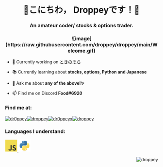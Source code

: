 <h1 align="center">👋こにちわ， Droppeyです！🌊</h1>
<h3 align="center">An amateur coder/ stocks & options trader.</h3>
<h3 align="center">![image](https://raw.githubusercontent.com/droppey/droppey/main/Welcome.gif)</h3>

- 🔪 Currently working on [ときのそら](https://github.com/droppey/tokinosora)

- 📚 Currently learning about **stocks, options, Python and Japanese**

- 💬 Ask me about **any of the above!✨**

- 📫 Find me on Discord **Food#6920**

<h3 align="left">Find me at:</h3>
<p align="left">
<a href="https://twitter.com/dr0ppey" target="blank"><img align="center" src="https://raw.githubusercontent.com/rahuldkjain/github-profile-readme-generator/master/src/images/icons/Social/twitter.svg" alt="dr0ppey" height="30" width="40" /></a><a href="https://fb.com/droppey" target="blank"><img align="center" src="https://raw.githubusercontent.com/rahuldkjain/github-profile-readme-generator/master/src/images/icons/Social/facebook.svg" alt="droppey" height="30" width="40" /></a><a href="https://instagram.com/dr0ppeyx" target="blank"><img align="center" src="https://raw.githubusercontent.com/rahuldkjain/github-profile-readme-generator/master/src/images/icons/Social/instagram.svg" alt="dr0ppeyx" height="30" width="40" /></a><a href="https://www.youtube.com/c/droppey" target="blank"><img align="center" src="https://raw.githubusercontent.com/rahuldkjain/github-profile-readme-generator/master/src/images/icons/Social/youtube.svg" alt="droppey" height="30" width="40" /></a>
</p>

<h3 align="left">Languages I understand:</h3>
<p align="left"> <a href="https://developer.mozilla.org/en-US/docs/Web/JavaScript" target="_blank"> <img src="https://raw.githubusercontent.com/devicons/devicon/master/icons/javascript/javascript-original.svg" alt="javascript" width="40" height="40"/> </a> <a href="https://www.python.org" target="_blank"> <img src="https://raw.githubusercontent.com/devicons/devicon/master/icons/python/python-original.svg" alt="python" width="40" height="40"/> </a> </p>
<p align="right"> <img src="https://komarev.com/ghpvc/?username=droppey&label=Profile%20views&color=0e75b6&style=flat" alt="droppey" /> </p>

